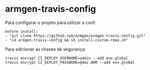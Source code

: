 # armgen-travis-config

Para configurar o projeto para utilizar a conf:

	before_install:
	- "git clone https://github.com/armgen/armgen-travis-config.git"
	- "cd armgen-travis-config && sh install-custom-repo.sh"

Para adicionar as chaves de segurança:

	travis encrypt CI_DEPLOY_USERNAME=admin --add env.global
	travis encrypt CI_DEPLOY_PASSWORD=@amz.ARM --add env.global
